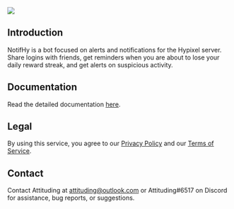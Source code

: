 [![](https://i.imgur.com/cbOmoWk.png)](https://youtu.be/_yAVuZBMcdk, "Trailer")

## Introduction
NotifHy is a bot focused on alerts and notifications for the Hypixel server. Share logins with friends, get reminders when you are about to lose your daily reward streak, and get alerts on suspicious activity.

## Documentation
Read the detailed documentation [here](https://notifhy.attituding.live/ "Documentation").

## Legal
By using this service, you agree to our [Privacy Policy](https://notifhy.attituding.live/legal/privacy-policy/ "Privacy Policy") and our [Terms of Service](https://notifhy.attituding.live/legal/terms-of-service/ "Terms of Service").

## Contact
Contact Attituding at [attituding@outlook.com](mailto:attituding@outlook.com "attituding@outlook.com") or Attituding#6517 on Discord for assistance, bug reports, or suggestions.